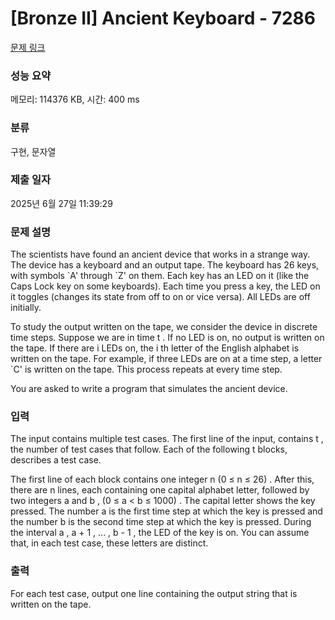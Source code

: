 # [Bronze II] Ancient Keyboard - 7286 

[문제 링크](https://www.acmicpc.net/problem/7286) 

### 성능 요약

메모리: 114376 KB, 시간: 400 ms

### 분류

구현, 문자열

### 제출 일자

2025년 6월 27일 11:39:29

### 문제 설명

<p>The scientists have found an ancient device that works in a strange way. The device has a keyboard and an output tape. The keyboard has 26 keys, with symbols `A' through `Z' on them. Each key has an LED on it (like the Caps Lock key on some keyboards). Each time you press a key, the LED on it toggles (changes its state from off to on or vice versa). All LEDs are off initially.</p>

<p>To study the output written on the tape, we consider the device in discrete time steps. Suppose we are in time t . If no LED is on, no output is written on the tape. If there are i LEDs on, the i th letter of the English alphabet is written on the tape. For example, if three LEDs are on at a time step, a letter `C' is written on the tape. This process repeats at every time step.</p>

<p>You are asked to write a program that simulates the ancient device.</p>

### 입력 

 <p>The input contains multiple test cases. The first line of the input, contains t , the number of test cases that follow. Each of the following t blocks, describes a test case.</p>

<p>The first line of each block contains one integer n (0 ≤ n ≤ 26) . After this, there are n lines, each containing one capital alphabet letter, followed by two integers a and b , (0 ≤ a < b ≤ 1000) . The capital letter shows the key pressed. The number a is the first time step at which the key is pressed and the number b is the second time step at which the key is pressed. During the interval a , a + 1 , ... , b - 1 , the LED of the key is on. You can assume that, in each test case, these letters are distinct.</p>

### 출력 

 <p>For each test case, output one line containing the output string that is written on the tape.</p>

